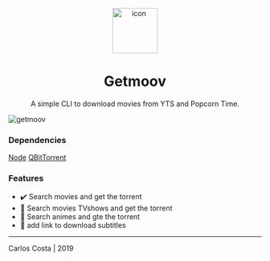 <p align="center">
  <img
    alt="icon"
    width="90"
    src="https://cdn.icon-icons.com/icons2/119/PNG/128/terminal_19658.png"
  />
</p>

<h1 align="center">
  Getmoov
</h1>

<p align="center">
  A simple CLI to download movies from YTS and Popcorn Time.
</p>

<img
  alt="getmoov"
  src="https://dl.dropboxusercontent.com/s/awmva107puj9hse/getmoov.gif"
/>

### Dependencies

[Node](https://github.com/nvm-sh/nvm)
[QBitTorrent](https://www.qbittorrent.org/download.php)

### Features

  - :heavy_check_mark: Search movies and get the torrent
  - :black_square_button: Search movies TVshows and get the torrent
  - :black_square_button: Search animes and gte the torrent
  - :black_square_button: add link to download subtitles

---

Carlos Costa | 2019
